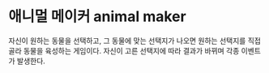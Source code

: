 # 애니멀 메이커 animal maker

자신이 원하는 동물을 선택하고, 그 동물에 맞는 선택지가 나오면 원하는 선택지를 직접 골라 동물을 육성하는 게임이다. 자신이 고른 선택지에 따라 결과가 바뀌며 각종 이벤트가 발생한다.
